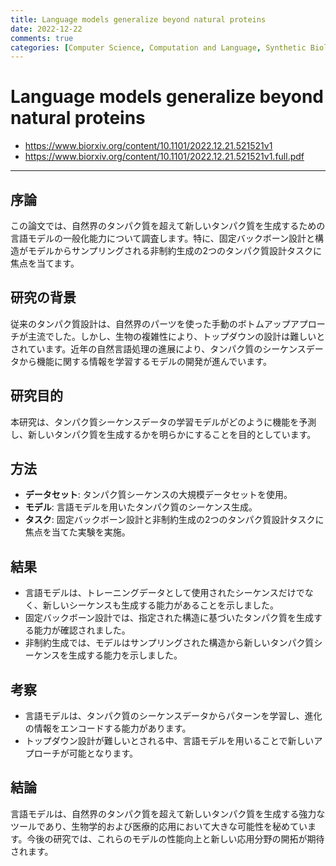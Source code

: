 ```yaml
---
title: Language models generalize beyond natural proteins
date: 2022-12-22
comments: true
categories: [Computer Science, Computation and Language, Synthetic Biology]
---
```


# Language models generalize beyond natural proteins
- <https://www.biorxiv.org/content/10.1101/2022.12.21.521521v1>
- <https://www.biorxiv.org/content/10.1101/2022.12.21.521521v1.full.pdf>

---
## 序論
この論文では、自然界のタンパク質を超えて新しいタンパク質を生成するための言語モデルの一般化能力について調査します。特に、固定バックボーン設計と構造がモデルからサンプリングされる非制約生成の2つのタンパク質設計タスクに焦点を当てます。

## 研究の背景
従来のタンパク質設計は、自然界のパーツを使った手動のボトムアップアプローチが主流でした。しかし、生物の複雑性により、トップダウンの設計は難しいとされています。近年の自然言語処理の進展により、タンパク質のシーケンスデータから機能に関する情報を学習するモデルの開発が進んでいます。

## 研究目的
本研究は、タンパク質シーケンスデータの学習モデルがどのように機能を予測し、新しいタンパク質を生成するかを明らかにすることを目的としています。

## 方法
- **データセット**: タンパク質シーケンスの大規模データセットを使用。
- **モデル**: 言語モデルを用いたタンパク質のシーケンス生成。
- **タスク**: 固定バックボーン設計と非制約生成の2つのタンパク質設計タスクに焦点を当てた実験を実施。

## 結果
- 言語モデルは、トレーニングデータとして使用されたシーケンスだけでなく、新しいシーケンスも生成する能力があることを示しました。
- 固定バックボーン設計では、指定された構造に基づいたタンパク質を生成する能力が確認されました。
- 非制約生成では、モデルはサンプリングされた構造から新しいタンパク質シーケンスを生成する能力を示しました。

## 考察
- 言語モデルは、タンパク質のシーケンスデータからパターンを学習し、進化の情報をエンコードする能力があります。
- トップダウン設計が難しいとされる中、言語モデルを用いることで新しいアプローチが可能となります。

## 結論
言語モデルは、自然界のタンパク質を超えて新しいタンパク質を生成する強力なツールであり、生物学的および医療的応用において大きな可能性を秘めています。今後の研究では、これらのモデルの性能向上と新しい応用分野の開拓が期待されます。
